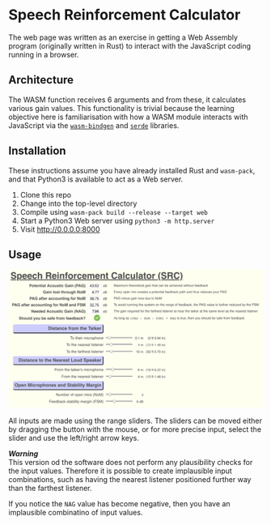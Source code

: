 # Speech Reinforcement Calculator

The web page was written as an exercise in getting a Web Assembly program (originally written in Rust) to interact with the JavaScript coding running in a browser.


## Architecture

The WASM function receives 6 arguments and from these, it calculates various gain values.  This functionality is trivial because the learning objective here is familiarisation with how a WASM module interacts with JavaScript via the [`wasm-bindgen`](https://rustwasm.github.io/wasm-bindgen/introduction.html) and [`serde`](https://serde.rs/) libraries.

## Installation

These instructions assume you have already installed Rust and `wasm-pack`, and that Python3 is available to act as a Web server.

1. Clone this repo
2. Change into the top-level directory
3. Compile using `wasm-pack build --release --target web`
4. Start a Python3 Web server using `python3 -m http.server`
5. Visit <http://0.0.0.0:8000>

## Usage

![Screen shot](./img/Screenshot.png)

All inputs are made using the range sliders.  The sliders can be moved either by dragging the button with the mouse, or for more precise input, select the slider and use the left/right arrow keys.

***Warning***  
This version od the software does not perform any plausibility checks for the input values.  Therefore it is possible to create implausible input combinations, such as having the nearest listener positioned further way than the farthest listener.

If you notice the `NAG` value has become negative, then you have an implausible combinatino of input values.

